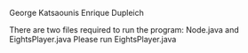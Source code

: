 George Katsaounis
Enrique Dupleich

There are two files required to run the program: Node.java and EightsPlayer.java
	Please run EightsPlayer.java